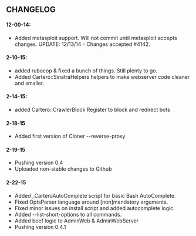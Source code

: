 ## CHANGELOG

#### 12-00-14:
- Added metasploit support. Will not commit until metasploit accepts changes.
  UPDATE: 12/13/14 - Changes accepted #4142.

#### 2-10-15:
- added rubocop & fixed a bunch of things. Still plenty to go.
- Added Cartero::SinatraHelpers helpers to make webserver code cleaner and smaller.

#### 2-14-15:
- added Cartero::CrawlerBlock Register to block and redirect bots

#### 2-18-15
- Added first version of Cloner --reverse-proxy

#### 2-19-15
- Pushing version 0.4
- Uploaded non-stable changes to Github

#### 2-22-15
- Added _CarteroAutoComplete script for basic Bash AutoComplete.
- Fixed OptsParser language around [non]mandatory arguments.
- Fixed minor issues on install script and added autocomplete logic.
- Added --list-short-options to all commands.
- Added beef logic to AdminWeb & AdminWebServer
- Pushing version 0.4.1
